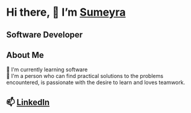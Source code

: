 # Hi there, 👋 I’m [Sumeyra](https://github.com/sumeyrakb)
## **Software Developer**
 ## About Me
 🤖 I'm currently learning software  
 🌱 I'm a person who can find practical solutions to the problems encountered, is passionate with the desire to learn and loves teamwork.
 ## 📫 [LinkedIn](https://www.linkedin.com/in/s%C3%BCmeyra-ye%C5%9Fim-karab%C3%B6cek-42b9a5150/)

<!---
sumeyrakb/sumeyrakb is a ✨ special ✨ repository because its `README.md` (this file) appears on your GitHub profile.
You can click the Preview link to take a look at your changes.
--->
